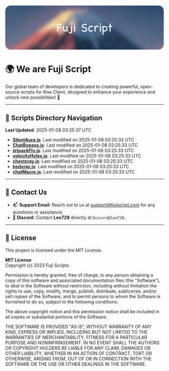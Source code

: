 ![Banner](.github/b.webp)

# 🌍 **We are Fuji Script**

Our global team of developers is dedicated to creating powerful, open-source scripts for Rise Client, designed to enhance your experience and unlock new possibilities! 🌟

---
<!-- SCRIPTS_NAVIGATION_START -->
## 📂 **Scripts Directory Navigation**

**Last Updated**: 2025-01-08 03:25:37 UTC

- **[SilentAura.js](scripts/SilentAura.js)**: Last modified on 2025-01-08 03:25:33 UTC
- **[ChatBypass.js](scripts/ChatBypass.js)**: Last modified on 2025-01-08 03:25:33 UTC
- **[jetpackFly.js](scripts/jetpackFly.js)**: Last modified on 2025-01-08 03:25:33 UTC
- **[velocityHylex.js](scripts/velocityHylex.js)**: Last modified on 2025-01-08 03:25:33 UTC
- **[chestxray.js](scripts/chestxray.js)**: Last modified on 2025-01-08 03:25:33 UTC
- **[bedxray.js](scripts/bedxray.js)**: Last modified on 2025-01-08 03:25:33 UTC
- **[chatMacro.js](scripts/chatMacro.js)**: Last modified on 2025-01-08 03:25:33 UTC

<!-- SCRIPTS_NAVIGATION_END -->

---

## 💬 **Contact Us**  
- 📬 **Support Email**: Reach out to us at [support@fujiscript.com](mailto:support@fujiscript.com) for any questions or assistance.  
- 💬 **Discord**: Contact **Leo728** directly at `Discord@leo728`.

---

## 📜 **License**

This project is licensed under the MIT License.  

**MIT License**  
Copyright (c) 2023 Fuji Scripts  

Permission is hereby granted, free of charge, to any person obtaining a copy of this software and associated documentation files (the "Software"), to deal in the Software without restriction, including without limitation the rights to use, copy, modify, merge, publish, distribute, sublicense, and/or sell copies of the Software, and to permit persons to whom the Software is furnished to do so, subject to the following conditions:  

The above copyright notice and this permission notice shall be included in all copies or substantial portions of the Software.  

THE SOFTWARE IS PROVIDED "AS IS", WITHOUT WARRANTY OF ANY KIND, EXPRESS OR IMPLIED, INCLUDING BUT NOT LIMITED TO THE WARRANTIES OF MERCHANTABILITY, FITNESS FOR A PARTICULAR PURPOSE AND NONINFRINGEMENT. IN NO EVENT SHALL THE AUTHORS OR COPYRIGHT HOLDERS BE LIABLE FOR ANY CLAIM, DAMAGES OR OTHER LIABILITY, WHETHER IN AN ACTION OF CONTRACT, TORT OR OTHERWISE, ARISING FROM, OUT OF OR IN CONNECTION WITH THE SOFTWARE OR THE USE OR OTHER DEALINGS IN THE SOFTWARE.  

